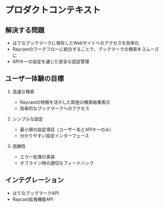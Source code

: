 # プロダクトコンテキスト

## 解決する問題

- はてなブックマークに保存したWebサイトへのアクセスを効率化
- Raycastのワークフローに統合することで、ブックマークの検索をスムーズに
- APIキーの設定を通じた安全な認証管理

## ユーザー体験の目標

1. 高速な検索
   - Raycastの特徴を活かした即座の検索結果表示
   - 効率的なブックマークへのアクセス

2. シンプルな設定
   - 最小限の設定項目（ユーザー名とAPIキーのみ）
   - 分かりやすい設定インターフェース

3. 信頼性
   - エラー処理の実装
   - オフライン時の適切なフィードバック

## インテグレーション

- はてなブックマークAPI
- Raycast拡張機能API
